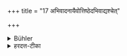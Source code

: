 +++
title = "17 अभिवादनायैवोत्तिष्ठेदभिवाद्यश्चेत्"

+++

<details><summary>Bühler</summary>

17. But if (such a man) is worthy of a salutation (for other reasons), he shall rise to salute him.
</details>

<details><summary>हरदत्त-टीका</summary>

## सूत्रम्
अभिवादनायैवोत्तिष्ठेदभिवाद्यश्चेत् ॥ १७ ॥
## टिप्पनी
यदि पुनरसौ अनधीयानोऽपि 'दशवर्षं पौरसख्य'(१.१४.१२.) मित्यादिना ऽभिवाद्यो भवति तदा अभिवादनायौवात्तष्ठेत्॥ १७ ॥
</details>
